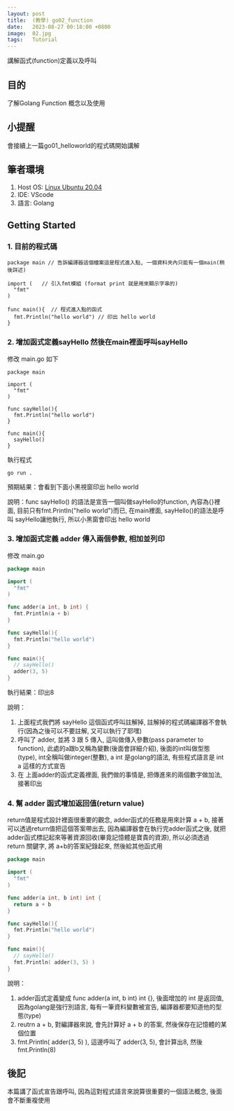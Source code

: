 ```yaml
---
layout: post
title:  (教學) go02_function
date:   2023-08-27 00:18:00 +0800
image:  02.jpg
tags:   Tutorial
---
```


講解函式(function)定義以及呼叫

## 目的
了解Golang Function 概念以及使用

## 小提醒
會接續上一篇go01_helloworld的程式碼開始講解

## 筆者環境
1. Host OS: [Linux Ubuntu 20.04](https://ubuntu.com/download)
2. IDE: VScode
3. 語言: Golang

## Getting Started

### 1. 目前的程式碼
```golang
package main // 告訴編譯器這個檔案這是程式進入點, 一個資料夾內只能有一個main(稍後詳述)

import (   // 引入fmt模組 (format print 就是用來顯示字串的)
  "fmt"
)

func main(){  // 程式進入點的函式
  fmt.Println("hello world") // 印出 hello world
}
```

### 2. 增加函式定義sayHello 然後在main裡面呼叫sayHello
修改 main.go 如下
```golang
package main

import (
  "fmt"
)

func sayHello(){
  fmt.Println("hello world")
}

func main(){
  sayHello()
}
```
執行程式
```
go run .
```
預期結果：會看到下面小黑視窗印出 hello world

說明：func sayHello() 的語法是宣告一個叫做sayHello的function, 內容為{}裡面, 目前只有fmt.Println("hello world")而已, 在main裡面, sayHello()的語法是呼叫 sayHello讓他執行, 所以小黑窗會印出 hello world

### 3. 增加函式定義 adder 傳入兩個參數, 相加並列印
修改 main.go
```go
package main

import (
  "fmt"
)

func adder(a int, b int) {
  fmt.Println(a + b)
}

func sayHello(){
  fmt.Println("hello world")
}

func main(){
  // sayHello()
  adder(3, 5)
}
```
執行結果：印出8

說明：
1. 上面程式我們將 sayHello 這個函式呼叫註解掉, 註解掉的程式碼編譯器不會執行(因為之後可以不要註解, 又可以執行了耶嘿)
2. 呼叫了 adder, 並將 3 跟 5 傳入, 這叫做傳入參數(pass parameter to function), 此處的a跟b又稱為變數(後面會詳細介紹), 後面的int叫做型態(type), int全稱叫做integer(整數), a int 是golang的語法, 有些程式語言是 int a 這樣的方式宣告
3. 在 上面adder的函式定義裡面, 我們做的事情是, 把傳進來的兩個數字做加法, 接著印出

### 4. 幫 adder 函式增加返回值(return value)
return值是程式設計裡面很重要的觀念, adder函式的任務是用來計算 a + b, 接著可以透過return值把這個答案帶出去, 因為編譯器會在執行完adder函式之後, 就把adder函式標記起來等著資源回收(畢竟記憶體是寶貴的資源), 所以必須透過 return 關鍵字, 將 a+b的答案紀錄起來, 然後給其他函式用
```go
package main

import (
  "fmt"
)

func adder(a int, b int) int {
  return a + b
}

func sayHello(){
  fmt.Println("hello world")
}

func main(){
  // sayHello()
  fmt.Println( adder(3, 5) )
}
```
說明： 
1. adder函式定義變成  func adder(a int, b int) int {}, 後面增加的 int 是返回值, 因為golang是強行別語言, 每有一筆資料變數被宣告, 編譯器都要知道他的型態(type)
2. reutrn a + b, 對編譯器來說, 會先計算好 a + b 的答案, 然後保存在記憶體的某個位置
3. fmt.Println( adder(3, 5) ), 這邊呼叫了 adder(3, 5), 會計算出8, 然後 fmt.Println(8)


## 後記
本篇講了函式宣告跟呼叫, 因為這對程式語言來說算很重要的一個語法概念, 後面會不斷重複使用